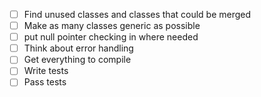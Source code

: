 * [ ] Find unused classes and classes that could be merged
* [ ] Make as many classes generic as possible
* [ ] put null pointer checking in where needed 
* [ ] Think about error handling 
* [ ] Get everything to compile
* [ ] Write tests
* [ ] Pass tests

